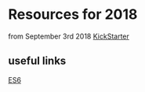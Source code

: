 # Resources for 2018
from September 3rd 2018
[KickStarter](https://www.pluralsight.com/blog/software-development/10-angular-and-typescript-projects-to-take-you-from-zero-to-hero)
## useful links
[ES6](https://github.com/DanWahlin/ES6Samples)
